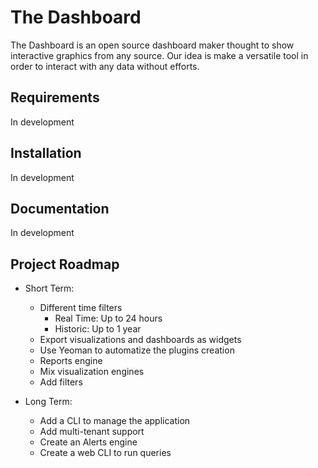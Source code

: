 # The Dashboard

The Dashboard is an open source dashboard maker thought to show interactive graphics from any source.
Our idea is make a versatile tool in order to interact with any data without efforts.

## Requirements
In development

## Installation
In development

## Documentation
In development

## Project Roadmap

+ Short Term:
    + Different time filters
        + Real Time: Up to 24 hours
        + Historic: Up to 1 year
    + Export visualizations and dashboards as widgets
    + Use Yeoman to automatize the plugins creation
    + Reports engine
    + Mix visualization engines
    + Add filters
 
+ Long Term:
   + Add a CLI to manage the application
   + Add multi-tenant support
   + Create an Alerts engine
   + Create a web CLI to run queries